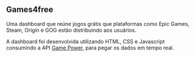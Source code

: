 

<h2>Games4free</h2>

<p>Uma dashboard que reúne jogos grátis que plataformas como Epic Games, Steam, Origin e GOG estão distribuindo aos usuários.</p>
<p>A dashboard foi desenvolvida utilizando HTML, CSS e Javascript consumindo a API <a href="https://www.gamerpower.com/api-read">Game Power</a>, para pegar os dados em tempo real.</p>
